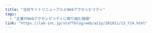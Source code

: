 ```yaml
---
title: "当社サイトリニューアルとWebアクセシビリティ"
tags:
  - "企業がWebアクセシビリティに取り組む価値"
link: "https://lab-inc.jp/staffblog/web/a11y/201911/13_714.html"
---
```

